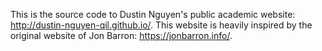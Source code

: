 This is the source code to Dustin Nguyen's public academic website: http://dustin-nguyen-qil.github.io/. This website is heavily inspired by the original website of Jon Barron: https://jonbarron.info/. 

